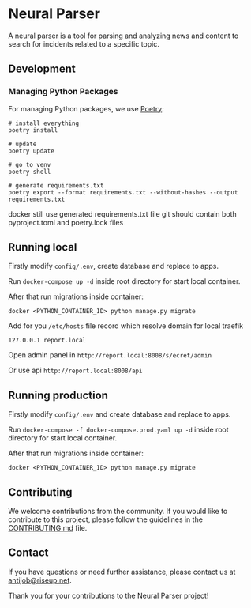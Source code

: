 # Neural Parser

A neural parser is a tool for parsing and analyzing news and content to search for incidents related to a specific topic.

## Development

### Managing Python Packages

For managing Python packages, we use [Poetry](https://python-poetry.org/docs/):

```
# install everything
poetry install

# update 
poetry update

# go to venv
poetry shell

# generate requirements.txt
poetry export --format requirements.txt --without-hashes --output requirements.txt
```

docker still use generated requirements.txt file
git should contain both pyproject.toml and poetry.lock files 


## Running local

Firstly modify `config/.env`, create database and replace to apps.

Run `docker-compose up -d` inside root directory for start local container.

After that run migrations inside container:

```
docker <PYTHON_CONTAINER_ID> python manage.py migrate
```

Add for you `/etc/hosts` file record which resolve domain for local traefik

```
127.0.0.1 report.local
```

Open admin panel in `http://report.local:8008/s/ecret/admin`

Or use api `http://report.local:8008/api`


## Running production

Firstly modify `config/.env` and create database and replace to apps.

Run `docker-compose -f docker-compose.prod.yaml up -d` inside root directory for start local container.

After that run migrations inside container:

```
docker <PYTHON_CONTAINER_ID> python manage.py migrate
```

## Contributing

We welcome contributions from the community. If you would like to contribute to this project, please follow the guidelines in the [CONTRIBUTING.md](CONTRIBUTING.md) file.

## Contact

If you have questions or need further assistance, please contact us at antijob@riseup.net.

Thank you for your contributions to the Neural Parser project!
